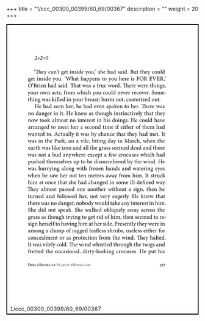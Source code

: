 +++
title = "1/ccc_00300_00399/60_69/00367"
description = ""
weight = 20
+++

<table style="border:2px solid black;max-width:800px;max-height:800px;" 
><tr><td>
<img class="center-fit-jpg"
src="/jpg_/out_jpg_1984__367.jpg">
1/ccc_00300_00399/60_69/00367
</img></td></tr></table>
